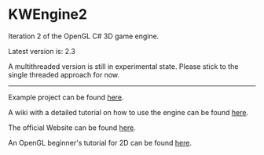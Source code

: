 # KWEngine2
Iteration 2 of the OpenGL C# 3D game engine.

Latest version is: 2.3

A multithreaded version is still in experimental state. Please stick to the single threaded approach for now.

***

Example project can be found [here](https://www.kwengine.de/latest/kwengine2example.zip).

A wiki with a detailed tutorial on how to use the engine can be found [here](https://github.com/KWEngine/KWEngine2/wiki).

The official Website can be found [here](https://www.kwengine.de).

An OpenGL beginner's tutorial for 2D can be found [here](https://github.com/KWEngine/OpenGL2D/wiki).
